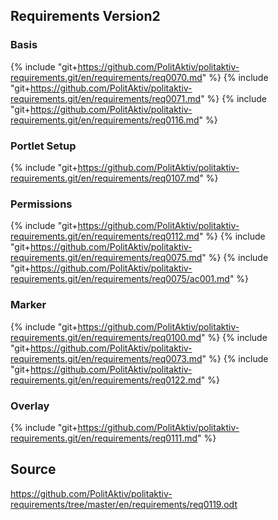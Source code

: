 ## Requirements Version2

### Basis
{% include "git+https://github.com/PolitAktiv/politaktiv-requirements.git/en/requirements/req0070.md" %}
{% include "git+https://github.com/PolitAktiv/politaktiv-requirements.git/en/requirements/req0071.md" %}
{% include "git+https://github.com/PolitAktiv/politaktiv-requirements.git/en/requirements/req0116.md" %}

### Portlet Setup
{% include "git+https://github.com/PolitAktiv/politaktiv-requirements.git/en/requirements/req0107.md" %}

### Permissions
{% include "git+https://github.com/PolitAktiv/politaktiv-requirements.git/en/requirements/req0112.md" %}
{% include "git+https://github.com/PolitAktiv/politaktiv-requirements.git/en/requirements/req0075.md" %} {% include "git+https://github.com/PolitAktiv/politaktiv-requirements.git/en/requirements/req0075/ac001.md" %}

### Marker
{% include "git+https://github.com/PolitAktiv/politaktiv-requirements.git/en/requirements/req0100.md" %}
{% include "git+https://github.com/PolitAktiv/politaktiv-requirements.git/en/requirements/req0073.md" %}
{% include "git+https://github.com/PolitAktiv/politaktiv-requirements.git/en/requirements/req0122.md" %}

### Overlay
{% include "git+https://github.com/PolitAktiv/politaktiv-requirements.git/en/requirements/req0111.md" %}

## Source
https://github.com/PolitAktiv/politaktiv-requirements/tree/master/en/requirements/req0119.odt